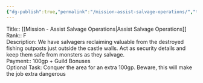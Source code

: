 ```yaml
---
{"dg-publish":true,"permalink":"/mission-assist-salvage-operations/","tags":["Mission","Mission/Active"]}
---
```



Title:: [[Mission - Assist Salvage Operations\|Assist Salvage Operations]]
Rank:: F  
Description: We have salvagers reclaiming valuable from the destroyed fishing outposts just outside the castle walls. Act as security details and keep them safe from monsters as they salvage.  
Payment:: 100gp + Guild Bonuses  
Optional Task: Conquer the area for an extra 100gp. Beware, this will make the job extra dangerous